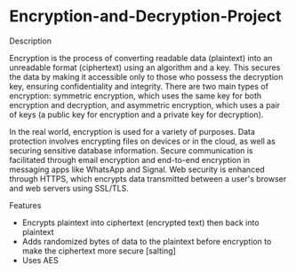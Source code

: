 # Encryption-and-Decryption-Project

Description

Encryption is the process of converting readable data (plaintext) into an unreadable format (ciphertext) using an algorithm and a key. This secures the data by making it accessible only to those who possess the decryption key, ensuring confidentiality and integrity. There are two main types of encryption: symmetric encryption, which uses the same key for both encryption and decryption, and asymmetric encryption, which uses a pair of keys (a public key for encryption and a private key for decryption).

In the real world, encryption is used for a variety of purposes. Data protection involves encrypting files on devices or in the cloud, as well as securing sensitive database information. Secure communication is facilitated through email encryption and end-to-end encryption in messaging apps like WhatsApp and Signal. Web security is enhanced through HTTPS, which encrypts data transmitted between a user's browser and web servers using SSL/TLS.

Features
  - Encrypts plaintext into ciphertext (encrypted text) then back into plaintext
  - Adds randomized bytes of data to the plaintext before encryption to make the ciphertext more secure [salting]
  - Uses AES 
